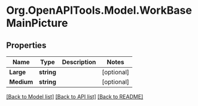 # Org.OpenAPITools.Model.WorkBaseMainPicture

## Properties

Name | Type | Description | Notes
------------ | ------------- | ------------- | -------------
**Large** | **string** |  | [optional] 
**Medium** | **string** |  | [optional] 

[[Back to Model list]](../README.md#documentation-for-models) [[Back to API list]](../README.md#documentation-for-api-endpoints) [[Back to README]](../README.md)

